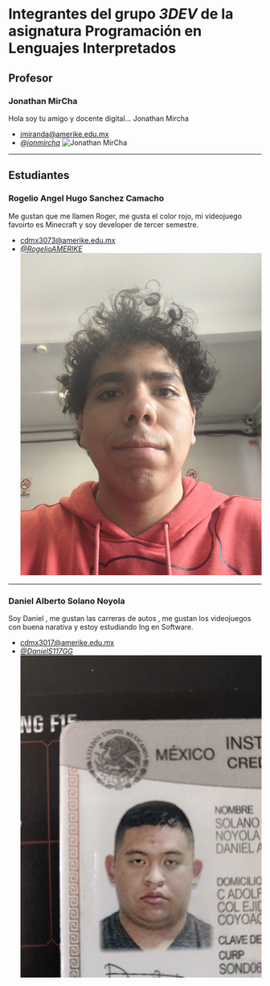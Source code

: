 # Integrantes del grupo _3DEV_ de la asignatura Programación en Lenguajes Interpretados

## Profesor

### Jonathan MirCha

Hola soy tu amigo y docente digital... Jonathan Mircha

- [jmiranda@amerike.edu.mx](jmiranda@amerike.edu.mx)
- [_@jonmircha_](https://github.com/jonmircha)
  ![Jonathan MirCha](./img/jonmircha.jpg)

---

## Estudiantes

 ### Rogelio Angel Hugo Sanchez Camacho

 Me gustan que me llamen Roger, me gusta el color rojo, mi videojuego favoirto es Minecraft y soy developer de tercer semestre.

 - [cdmx3073@amerike.edu.mx](cdmx3073@amerike.edu.mx)
 - [_@RogelioAMERIKE_](https://github.com/RogelioAMERIKE)
 ![Rogelio](./img/Rogelio.jpg)
 ---

 ### Daniel Alberto Solano Noyola

 Soy Daniel , me gustan las carreras de autos , me gustan los videojuegos con buena narativa y estoy estudiando Ing en Software.

 - [cdmx3017@amerike.edu.mx](cdmx3017@amerike.edu.mx)
 - [_@DanielS117GG_](https://github.com/DanielS117GG)
 ![Daniel](./img/Daniel.jpg)